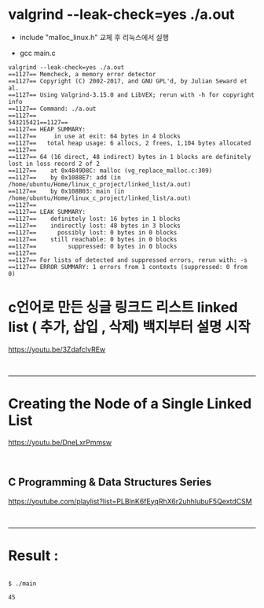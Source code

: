 # valgrind --leak-check=yes ./a.out


- include "malloc_linux.h" 교체 후 리눅스에서 실행

- gcc main.c

```
valgrind --leak-check=yes ./a.out
==1127== Memcheck, a memory error detector
==1127== Copyright (C) 2002-2017, and GNU GPL'd, by Julian Seward et al.
==1127== Using Valgrind-3.15.0 and LibVEX; rerun with -h for copyright info
==1127== Command: ./a.out
==1127==
543215421==1127==
==1127== HEAP SUMMARY:
==1127==     in use at exit: 64 bytes in 4 blocks
==1127==   total heap usage: 6 allocs, 2 frees, 1,104 bytes allocated
==1127==
==1127== 64 (16 direct, 48 indirect) bytes in 1 blocks are definitely lost in loss record 2 of 2
==1127==    at 0x4849D8C: malloc (vg_replace_malloc.c:309)
==1127==    by 0x1088E7: add (in /home/ubuntu/Home/linux_c_project/linked_list/a.out)
==1127==    by 0x108B03: main (in /home/ubuntu/Home/linux_c_project/linked_list/a.out)
==1127==
==1127== LEAK SUMMARY:
==1127==    definitely lost: 16 bytes in 1 blocks
==1127==    indirectly lost: 48 bytes in 3 blocks
==1127==      possibly lost: 0 bytes in 0 blocks
==1127==    still reachable: 0 bytes in 0 blocks
==1127==         suppressed: 0 bytes in 0 blocks
==1127==
==1127== For lists of detected and suppressed errors, rerun with: -s
==1127== ERROR SUMMARY: 1 errors from 1 contexts (suppressed: 0 from 0)

```


# c언어로 만든 싱글 링크드 리스트 linked list ( 추가, 삽입 , 삭제) 백지부터 설명 시작

https://youtu.be/3ZdafcIvREw

<br>

<hr>

# Creating the Node of a Single Linked List

https://youtu.be/DneLxrPmmsw

<br>


## C Programming & Data Structures Series

https://youtube.com/playlist?list=PLBlnK6fEyqRhX6r2uhhlubuF5QextdCSM

<br>

<hr>

# Result :

```
  
$ ./main

45

```

